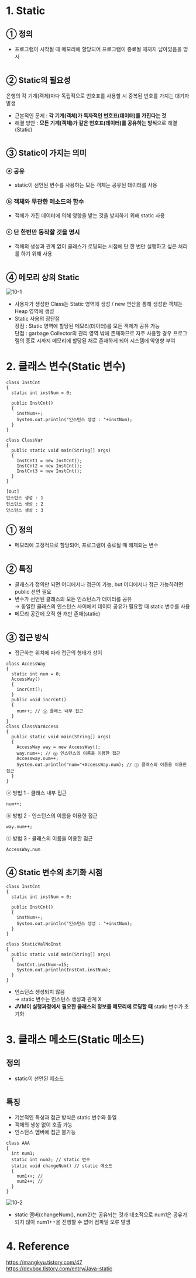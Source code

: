 # 1. Static  
## ① 정의
- 프로그램이 시작될 때 메모리에 할당되어 프로그램이 종료될 때까지 남아있음을 명시  
#
## ② Static의 필요성  
은행의 각 기계(객체)마다 독립적으로 번호표를 사용할 시 중복된 번호를 가지는 대기자 발생  
- 근본적인 문제 : **각 기계(객체)가 독자적인 번호표(데이터)를 가진다는 것**  
- 해결 방안 : **모든 기계(객체)가 같은 번호표(데이터)를 공유하는 방식**으로 해결(Static)  
#
## ③ Static이 가지는 의미
### ⓐ 공유  
- static이 선언된 변수를 사용하는 모든 객체는 공유된 데이터를 사용  
### ⓑ 객체와 무관한 메소드와 함수  
- 객체가 가진 데이터에 의해 영향을 받는 것을 방지하기 위해 static 사용  
### ⓒ 단 한번만 동작할 것을 명시
- 객체의 생성과 관계 없이 클래스가 로딩되는 시점에 단 한 번만 실행하고 싶은 처리를 하기 위해 사용  
#
## ④ 메모리 상의 Static  
![10-1](https://user-images.githubusercontent.com/48504392/68106870-5320a800-ff26-11e9-8866-61b346feba5d.jpg)  
- 사용자가 생성한 Class는 Static 영역에 생성 / new 연산을 통해 생성한 객체는 Heap 영역에 생성  
- Static 사용의 장단점  
장점 : Static 영역에 할당된 메모리(데이터)를 모든 객체가 공유 가능  
단점 : garbage Collector의 관리 영역 밖에 존재하므로 자주 사용할 경우 프로그램의 종료 시까지 메모리에 할당된 채로 존재하게 되어 시스템에 악영향 부여  
#
# 2. 클래스 변수(Static 변수)
~~~
class InstCnt
{
  static int instNum = 0;
  
  public InstCnt()
  {
    instNum++;
    System.out.println("인스턴스 생성 : "+instNum);
  }
}

class ClassVar
{
  public static void main(String[] args)
  {
    InstCnt1 = new InstCnt();
    InstCnt2 = new InstCnt();
    InstCnt3 = new InstCnt();
  }
}
~~~  
~~~
[Out]
인스턴스 생성 : 1
인스턴스 생성 : 2
인스턴스 생성 : 3
~~~  
## ① 정의  
- 메모리에 고정적으로 할당되어, 프로그램이 종료될 때 해제되는 변수  
#
## ② 특징  
- 클래스가 정의만 되면 어디에서나 접근이 가능, but 어디에서나 접근 가능하려면 public 선언 필요  
- 변수가 선언된 클래스의 모든 인스턴스가 데이터를 공유  
→ 동일한 클래스의 인스턴스 사이에서 데이터 공유가 필요할 때 static 변수를 사용  
- 메모리 공간에 오직 한 개만 존재(static)  
#
## ③ 접근 방식  
- 접근하는 위치에 따라 접근의 형태가 상이  
~~~
class AccessWay
{
  static int num = 0;
  AccessWay()
  {
    incrCnt();
  }
  public void incrCnt() 
  {
    num++; // ⓐ 클래스 내부 접근
  }
}
class ClassVarAccess
{
  public static void main(String[] args)
  {
    AccessWay way = new AccessWay();
    way.num++; // ⓑ 인스턴스의 이름을 이용한 접근
    Accessway.num++;
    System.out.println("num="+AccessWay.num); // ⓒ 클래스의 이름을 이용한 접근 
  }
}
~~~  
ⓐ 방법 1 - 클래스 내부 접근  
~~~
num++;
~~~  
ⓑ 방법 2 - 인스턴스의 이름을 이용한 접근  
~~~
way.num++;
~~~  
ⓒ 방법 3 - 클래스의 이름을 이용한 접근  
~~~
AccessWay.num
~~~  
#
## ④ Static 변수의 초기화 시점
~~~
class InstCnt
{
  static int instNum = 0;
  
  public InstCnt()
  {
    instNum++;
    System.out.println("인스턴스 생성 : "+instNum);
  }
}

class StaticValNoInst
{
  public static void main(String[] args)
  {
    InstCnt.instNum-=15;
    System.out.println(InstCnt.instNum);
  }
}
~~~  
- 인스턴스 생성되지 않음  
→ static 변수는 인스턴스 생성과 관계 X
- **JVM이 실행과정에서 필요한 클래스의 정보를 메모리에 로딩할 때** static 변수가 초기화 
#
# 3. 클래스 메소드(Static 메소드)
## 정의  
- static이 선언된 메소드  
#
## 특징  
- 기본적인 특성과 접근 방식은 static 변수와 동일  
- 객체의 생성 없이 호출 가능  
- 인스턴스 멤버에 접근 불가능  
~~~
class AAA
{
  int num1;
  static int num2; // static 변수
  static void changeNum() // static 메소드
  {
    num1++; // 
    num2++; // 
  }
}
~~~  
![10-2](https://user-images.githubusercontent.com/48504392/68115929-e49b1480-ff3c-11e9-8aba-3f6e7119935b.png)  
- static 멤버(changeNum(), num2)는 공유되는 것과 대조적으로 num1은 공유가 되지 않아 num1++을 진행할 수 없어 컴파일 오류 발생  
#
# 4. Reference
https://mangkyu.tistory.com/47  
https://devbox.tistory.com/entry/Java-static  
